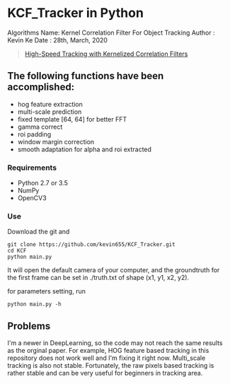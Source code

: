 # KCF_Tracker in Python
 
Algorithms Name: Kernel Correlation Filter For Object Tracking
Author : Kevin Ke
Date : 28th, March, 2020 

> [High-Speed Tracking with Kernelized Correlation Filters](http://www.robots.ox.ac.uk/~joao/publications/henriques_tpami2015.pdf)<br>

## The following functions have been accomplished:
- hog feature extraction
- multi-scale prediction
- fixed template [64, 64] for better FFT
- gamma correct
- roi padding
- window margin correction
- smooth adaptation for alpha and roi extracted

### Requirements
- Python 2.7 or 3.5
- NumPy
- OpenCV3

### Use
Download the git and
```shell
git clone https://github.com/kevin655/KCF_Tracker.git
cd KCF
python main.py
```
It will open the default camera of your computer, and the groundtruth for the first frame can be set in ./truth.txt of shape (x1, y1, x2, y2).

for parameters setting, run
```shell
python main.py -h 
```

## Problems
  I'm a newer in DeepLearning, so the code may not reach the same results as the orginal paper. For example, HOG feature based tracking in this repository does not work well and I'm fixing it right now. Multi_scale tracking is also not stable.
  Fortunately, the raw pixels based tracking is rather stable and can be very useful for beginners in tracking area.

